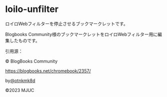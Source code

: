# loilo-unfilter

ロイロWebフィルターを停止させるブックマークレットです。

Blogbooks Community様のブックマークレットをロイロWebフィルター用に編集したものです。

引用源：

© BlogBooks Community

https://blogbooks.net/chromebook/2357/

by[@otnkmk8d](https://github.com/otnkmk8d)

©2023 MJUC
